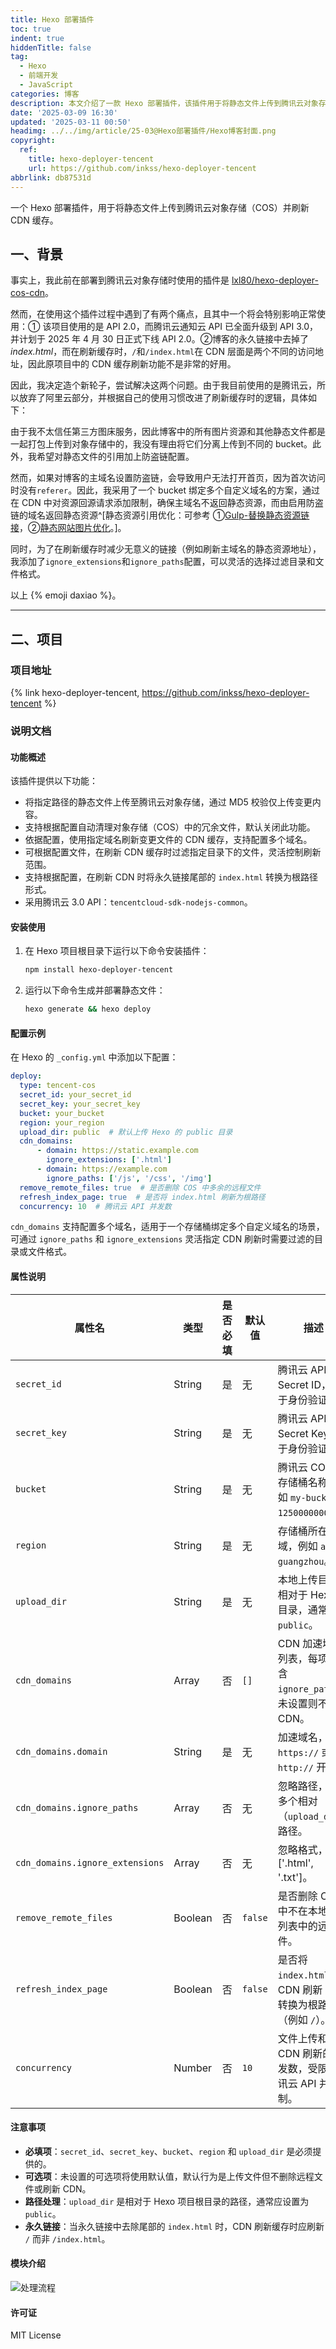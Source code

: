 ```yaml
---
title: Hexo 部署插件
toc: true
indent: true
hiddenTitle: false
tag:
  - Hexo
  - 前端开发
  - JavaScript
categories: 博客
description: 本文介绍了一款 Hexo 部署插件，该插件用于将静态文件上传到腾讯云对象存储（COS）并刷新 CDN 缓存。文章涵盖了插件的功能、安装步骤、配置示例和关键属性，确保 Hexo 项目的部署过程高效灵活。
date: '2025-03-09 16:30'
updated: '2025-03-11 00:50'
headimg: ../../img/article/25-03@Hexo部署插件/Hexo博客封面.png
copyright:
  ref:
    title: hexo-deployer-tencent
    url: https://github.com/inkss/hexo-deployer-tencent
abbrlink: db87531d
---
```


一个 Hexo 部署插件，用于将静态文件上传到腾讯云对象存储（COS）并刷新 CDN 缓存。

<!-- more -->

## 一、背景

事实上，我此前在部署到腾讯云对象存储时使用的插件是 [lxl80/hexo-deployer-cos-cdn](https://github.com/lxl80/hexo-deployer-cos-cdn)。

然而，在使用这个插件过程中遇到了有两个痛点，且其中一个将会特别影响正常使用：① 该项目使用的是 API 2.0，而腾讯云通知云 API 已全面升级到 API 3.0，并计划于 2025 年 4 月 30 日正式下线 API 2.0。②博客的永久链接中去掉了 *index.html*，而在刷新缓存时，`/`和`/index.html`在 CDN 层面是两个不同的访问地址，因此原项目中的 CDN 缓存刷新功能不是非常的好用。

因此，我决定造个新轮子，尝试解决这两个问题。由于我目前使用的是腾讯云，所以放弃了阿里云部分，并根据自己的使用习惯改进了刷新缓存时的逻辑，具体如下：

由于我不太信任第三方图床服务，因此博客中的所有图片资源和其他静态文件都是一起打包上传到对象存储中的，我没有理由将它们分离上传到不同的 bucket。此外，我希望对静态文件的引用加上防盗链配置。

然而，如果对博客的主域名设置防盗链，会导致用户无法打开首页，因为首次访问时没有`referer`。因此，我采用了一个 bucket 绑定多个自定义域名的方案，通过在 CDN 中对资源回源请求添加限制，确保主域名不返回静态资源，而由启用防盗链的域名返回静态资源^[静态资源引用优化：可参考 ①[Gulp-替换静态资源链接](https://inkss.cn/post/42987b6b/#Gulp-%E6%9B%BF%E6%8D%A2%E9%9D%99%E6%80%81%E8%B5%84%E6%BA%90%E9%93%BE%E6%8E%A5)，②[静态网站图片优化](https://inkss.cn/post/9659af8e/)。]。

同时，为了在刷新缓存时减少无意义的链接（例如刷新主域名的静态资源地址），我添加了`ignore_extensions`和`ignore_paths`配置，可以灵活的选择过滤目录和文件格式。

以上 {% emoji daxiao %}。

------

## 二、项目

### 项目地址

{% link hexo-deployer-tencent, https://github.com/inkss/hexo-deployer-tencent %}

### 说明文档

#### 功能概述

该插件提供以下功能：

- 将指定路径的静态文件上传至腾讯云对象存储，通过 MD5 校验仅上传变更内容。
- 支持根据配置自动清理对象存储（COS）中的冗余文件，默认关闭此功能。
- 依据配置，使用指定域名刷新变更文件的 CDN 缓存，支持配置多个域名。
- 可根据配置文件，在刷新 CDN 缓存时过滤指定目录下的文件，灵活控制刷新范围。
- 支持根据配置，在刷新 CDN 时将永久链接尾部的 `index.html` 转换为根路径形式。
- 采用腾讯云 3.0 API：`tencentcloud-sdk-nodejs-common`。

#### 安装使用

1. 在 Hexo 项目根目录下运行以下命令安装插件：

    ```bash
    npm install hexo-deployer-tencent
    ```

2. 运行以下命令生成并部署静态文件：

    ```bash
    hexo generate && hexo deploy
    ```

#### 配置示例

在 Hexo 的 `_config.yml` 中添加以下配置：

```yaml
deploy:
  type: tencent-cos
  secret_id: your_secret_id
  secret_key: your_secret_key
  bucket: your_bucket
  region: your_region
  upload_dir: public  # 默认上传 Hexo 的 public 目录
  cdn_domains:
      - domain: https://static.example.com
        ignore_extensions: ['.html']
      - domain: https://example.com
        ignore_paths: ['/js', '/css', '/img']
  remove_remote_files: true  # 是否删除 COS 中多余的远程文件
  refresh_index_page: true  # 是否将 index.html 刷新为根路径
  concurrency: 10  # 腾讯云 API 并发数
```

`cdn_domains` 支持配置多个域名，适用于一个存储桶绑定多个自定义域名的场景，可通过 `ignore_paths` 和 `ignore_extensions` 灵活指定 CDN 刷新时需要过滤的目录或文件格式。

#### 属性说明

| 属性名              | 类型    | 是否必填 | 默认值 | 描述                                                         |
| ------------------- | ------- | -------- | ------ | ------------------------------------------------------------ |
| `secret_id`         | String  | 是       | 无     | 腾讯云 API 的 Secret ID，用于身份验证。                      |
| `secret_key`        | String  | 是       | 无     | 腾讯云 API 的 Secret Key，用于身份验证。                     |
| `bucket`            | String  | 是       | 无     | 腾讯云 COS 的存储桶名称，例如 `my-bucket-1250000000`。       |
| `region`            | String  | 是       | 无     | 存储桶所在区域，例如 `ap-guangzhou`。                        |
| `upload_dir`        | String  | 是       | 无     | 本地上传目录，相对于 Hexo 根目录，通常为 `public`。          |
| `cdn_domains`       | Array   | 否       | `[]`   | CDN 加速域名列表，每项可包含 `ignore_paths`，未设置则不刷新 CDN。 |
| `cdn_domains.domain` | String | 是 | 无 | 加速域名，以 `https://` 或 `http://` 开头。 |
| `cdn_domains.ignore_paths` | Array | 否 | 无 | 忽略路径，支持多个相对（`upload_dir`）路径。 |
| `cdn_domains.ignore_extensions` | Array | 否 | 无 | 忽略格式，例：['.html', '.txt']。 |
| `remove_remote_files` | Boolean | 否    | `false` | 是否删除 COS 中不在本地文件列表中的远程文件。                |
| `refresh_index_page`  | Boolean | 否    | `false` | 是否将 `index.html` 的 CDN 刷新 URL 转换为根路径（例如 `/`）。 |
| `concurrency`       | Number  | 否       | `10`   | 文件上传和 CDN 刷新的并发数，受限于腾讯云 API 并发限制。      |

#### 注意事项

- **必填项**：`secret_id`、`secret_key`、`bucket`、`region` 和 `upload_dir` 是必须提供的。
- **可选项**：未设置的可选项将使用默认值，默认行为是上传文件但不删除远程文件或刷新 CDN。
- **路径处理**：`upload_dir` 是相对于 Hexo 项目根目录的路径，通常应设置为 `public`。
- **永久链接**：当永久链接中去除尾部的 `index.html` 时，CDN 刷新缓存时应刷新 `/` 而非 `/index.html`。

#### 模块介绍

![处理流程](../../img/article/25-03@Hexo部署插件/export.svg)

#### 许可证

MIT License
